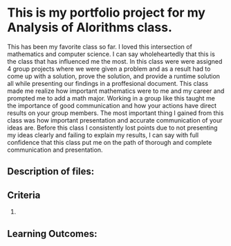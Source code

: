<h1>This is my portfolio project for my Analysis of Alorithms class.</h1>

<p>This has been my favorite class so far.  I loved this intersection of mathematics and computer science.  I can say wholeheartedly that this is the class that has influenced me the most.  In this class were were assigned 4 group projects where we were given a problem and as a result had to come up with a solution, prove the solution, and provide a runtime solution all while presenting our findings in a proffesional document.  This class made me realize how important mathematics were to me and my career and prompted me to add a math major.  Working in a group like this taught me the importance of good communication and how your actions have direct results on your group members. The most important thing I gained from this class was how important presentation and accurate communication of your ideas are.  Before this class I consistently lost points due to not presenting my ideas clearly and failing to explain my results, I can say with full confidence that this class put me on the path of thorough and complete communication and presentation.  </p>

<h2>Description of files: </h2>
<ul>
  <strong></strong>
</ul>

<h2>Criteria</h2>
<ol>
  <li></li>
</ol>

<h2>Learning Outcomes:  </h2>
